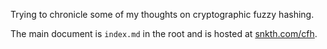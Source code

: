 Trying to chronicle some of my thoughts on cryptographic fuzzy hashing.

The main document is `index.md` in the root and is hosted at [snkth.com/cfh](https://snkth.com/cfh).
